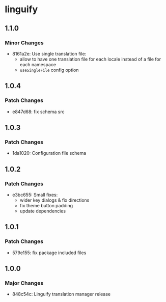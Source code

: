 # linguify

## 1.1.0

### Minor Changes

- 8161a2e: Use single translation file:
  - allow to have one translation file for each locale instead of a file for each namespace
  - `useSingleFile` config option

## 1.0.4

### Patch Changes

- e847d68: fix schema src

## 1.0.3

### Patch Changes

- 1da1020: Configuration file schema

## 1.0.2

### Patch Changes

- e3bc655: Small fixes:
  - wider key dialogs & fix directions
  - fix theme button padding
  - update dependencies

## 1.0.1

### Patch Changes

- 579e155: fix package included files

## 1.0.0

### Major Changes

- 848c54c: Linguify translation manager release

